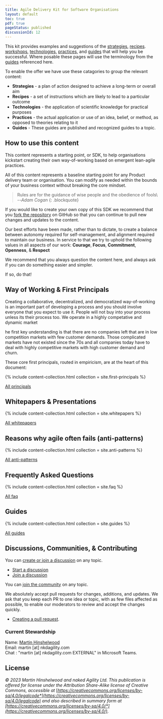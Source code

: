 ```yaml
---
title: Agile Delivery Kit for Software Organisations
layout: default
toc: true
pdf: true
pageStatus: published
discussionId: 12 
---
```


This kit provides examples and suggestions  of the [strategies](./strategies/), [recipes](./recipes/). [workshops](./workshops/), [technologies](./technologies/), [practices](./practices/), and [guides](./guides/) that will help you be successful. Where posable these pages will use the terminology from the [guides](./guides/) referenced here. 

To enable the offer we have use these catagories to group the relevant content:

-   **Strategies** - a plan of action designed to achieve a long-term or overall aim
-   **Recipes** - a set of instructions which are likely to lead to a particular outcome
-   **Technologies** - the application of scientific knowledge for practical purposes
-   **Practices** - the actual application or use of an idea, belief, or method, as opposed to theories relating to it
-   **Guides** - These guides are published and recognized guides to a topic.

## How to use this content

This content represents a starting point, or SDK, to help organisations kickstart creating their own way-of-working based on emergent lean-agile practices.

All of this content represents a baseline starting point for any Product delivery team or organisation. You can modify as needed within the bounds of your business context without breaking the core mindset.

> Rules are for the guidance of wise people and the obedience of fools\\
> --<cite>Adam Cogan</cite>
{: .blockquote}

If you would like to create your own copy of this SDK we recommend that you [fork the repository](https://docs.github.com/en/pull-requests/collaborating-with-pull-requests/working-with-forks/about-forks) on GitHub so that you can continue to pull new changes and updates to the content.

Our best efforts have been made, rather than to dictate, to create a balance between autonomy required for self-management, and alignment required to maintain our business. In service to that we try to uphold the following values in all aspects of our work: **Courage**, **Focus**, **Commitment**, **Openness**, & **Respect**

We recommend that you always question the content here, and always ask if you can do something easier and simpler. 

If so, do that!

## Way of Working & First Principals

Creating a collaborative, decentralized, and democratized way-of-working is an important part of developing a process and you should involve everyone that you expect to use it. People will not buy into your process unless its their process too. We operate in a highly competative and dynamic market 

he first key understanding is that there are no companies left that are in low competition markets with few customer demands. Those complicated markets have not existed since the 70s and all companies today have to deal with highly competitive markets with high customer demand and churn.

These core first principals, routed in empiricism, are at the heart of this document:

{% include content-collection.html collection = site.first-principals %}

[All principals](./first-principals.md)

## Whitepapers & Presentations

{% include content-collection.html collection = site.whitepapers %}  

[All whitepapers](./whitepapers.md)

## Reasons why agile often fails (anti-patterns)

{% include content-collection.html collection = site.anti-patterns %}  

[All anti-patterns](./anti-patterns.md)

## Frequently Asked Questions

{% include content-collection.html collection = site.faq  %}  

[All faq](./faq.md)

## Guides

{% include content-collection.html collection = site.guides  %}  

[All guides](./guides.md)

## Discussions, Communities, & Contributing

You can [create or join a discussion](https://github.com/nkdAgility/Scrum-Delivery-Kit-for-Software-Organisations/discussions) on any topic.

-   [Start a discussion](https://github.com/nkdAgility/Scrum-Delivery-Kit-for-Software-Organisations/discussions/new)
-   [Join a discussion](https://github.com/nkdAgility/Scrum-Delivery-Kit-for-Software-Organisations/discussions)

You can [join the community](https://github.com/nkdAgility/Scrum-Delivery-Kit-for-Software-Organisations/discussions) on any topic.

We absolutely accept pull requests for changes, additions, and updates. We ask that you keep each PR to one idea or topic, with as few files affected as possible, to enable our moderators to review and accept the changes quickly.

-   [Creating a pull request](https://docs.github.com/en/pull-requests/collaborating-with-pull-requests/proposing-changes-to-your-work-with-pull-requests/creating-a-pull-request).

### Current Stewardship

Name: [Martin Hinshelwood](https://linkedin.com/in/martinhinshelwood/)  
Email: martin [at] nkdagility.com  
Chat : "martin [at] nkdagility.com EXTERNAL" in Microsoft Teams.  

## License

*© 2023 Martin Hinshelwood and naked Agility Ltd. This publication is offered for license under the Attribution Share-Alike license of Creative Commons, accessible at* [*https://creativecommons.org/licenses/by-sa/4.0/legalcode*](https://creativecommons.org/licenses/by-sa/4.0/legalcode) *and also described in summary form at* [*https://creativecommons.org/licenses/by-sa/4.0/*](https://creativecommons.org/licenses/by-sa/4.0/)*.*
